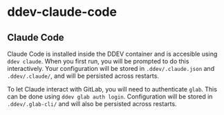 # ddev-claude-code <!-- omit in toc -->

## Claude Code
Claude Code is installed inside the DDEV container and is accesible using
`ddev claude`. When you first run, you will be prompted to do this
interactively. Your configuration will be stored in `.ddev/.claude.json`
and `.ddev/.claude/`, and will be persisted across restarts.

To let Claude interact with GitLab, you will need to authenticate `glab`. This
can be done using `ddev glab auth login`. Configuration will be stored in
`.ddev/.glab-cli/` and will also be persisted across restarts.
